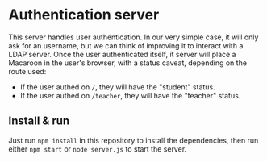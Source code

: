 # Authentication server

This server handles user authentication. In our very simple case, it will only ask for an username, but we can think of improving it to interact with a LDAP server. Once the user authenticated itself, it server will place a Macaroon in the user's browser, with a status caveat, depending on the route used:

* If the user authed on `/`, they will have the "student" status.
* If the user authed on `/teacher`, they will have the "teacher" status.

## Install & run

Just run `npm install` in this repository to install the dependencies, then run either `npm start` or `node server.js` to start the server.
